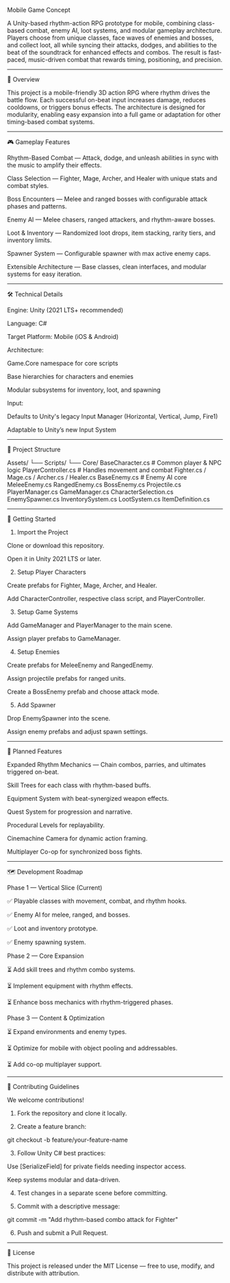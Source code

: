 Mobile Game Concept

A Unity-based rhythm-action RPG prototype for mobile, combining class-based combat, enemy AI, loot systems, and modular gameplay architecture. Players choose from unique classes, face waves of enemies and bosses, and collect loot, all while syncing their attacks, dodges, and abilities to the beat of the soundtrack for enhanced effects and combos. The result is fast-paced, music-driven combat that rewards timing, positioning, and precision.


---

📜 Overview

This project is a mobile-friendly 3D action RPG where rhythm drives the battle flow. Each successful on-beat input increases damage, reduces cooldowns, or triggers bonus effects. The architecture is designed for modularity, enabling easy expansion into a full game or adaptation for other timing-based combat systems.


---

🎮 Gameplay Features

Rhythm-Based Combat — Attack, dodge, and unleash abilities in sync with the music to amplify their effects.

Class Selection — Fighter, Mage, Archer, and Healer with unique stats and combat styles.

Boss Encounters — Melee and ranged bosses with configurable attack phases and patterns.

Enemy AI — Melee chasers, ranged attackers, and rhythm-aware bosses.

Loot & Inventory — Randomized loot drops, item stacking, rarity tiers, and inventory limits.

Spawner System — Configurable spawner with max active enemy caps.

Extensible Architecture — Base classes, clean interfaces, and modular systems for easy iteration.



---

🛠 Technical Details

Engine: Unity (2021 LTS+ recommended)

Language: C#

Target Platform: Mobile (iOS & Android)

Architecture:

Game.Core namespace for core scripts

Base hierarchies for characters and enemies

Modular subsystems for inventory, loot, and spawning


Input:

Defaults to Unity's legacy Input Manager (Horizontal, Vertical, Jump, Fire1)

Adaptable to Unity’s new Input System




---

📂 Project Structure

Assets/
 └── Scripts/
      └── Core/
           BaseCharacter.cs       # Common player & NPC logic
           PlayerController.cs    # Handles movement and combat
           Fighter.cs / Mage.cs / Archer.cs / Healer.cs
           BaseEnemy.cs           # Enemy AI core
           MeleeEnemy.cs
           RangedEnemy.cs
           BossEnemy.cs
           Projectile.cs
           PlayerManager.cs
           GameManager.cs
           CharacterSelection.cs
           EnemySpawner.cs
           InventorySystem.cs
           LootSystem.cs
           ItemDefinition.cs


---

🚀 Getting Started

1. Import the Project

Clone or download this repository.

Open it in Unity 2021 LTS or later.


2. Setup Player Characters

Create prefabs for Fighter, Mage, Archer, and Healer.

Add CharacterController, respective class script, and PlayerController.


3. Setup Game Systems

Add GameManager and PlayerManager to the main scene.

Assign player prefabs to GameManager.


4. Setup Enemies

Create prefabs for MeleeEnemy and RangedEnemy.

Assign projectile prefabs for ranged units.

Create a BossEnemy prefab and choose attack mode.


5. Add Spawner

Drop EnemySpawner into the scene.

Assign enemy prefabs and adjust spawn settings.



---

🔮 Planned Features

Expanded Rhythm Mechanics — Chain combos, parries, and ultimates triggered on-beat.

Skill Trees for each class with rhythm-based buffs.

Equipment System with beat-synergized weapon effects.

Quest System for progression and narrative.

Procedural Levels for replayability.

Cinemachine Camera for dynamic action framing.

Multiplayer Co-op for synchronized boss fights.



---

🗺 Development Roadmap

Phase 1 — Vertical Slice (Current)

✅ Playable classes with movement, combat, and rhythm hooks.

✅ Enemy AI for melee, ranged, and bosses.

✅ Loot and inventory prototype.

✅ Enemy spawning system.


Phase 2 — Core Expansion

⏳ Add skill trees and rhythm combo systems.

⏳ Implement equipment with rhythm effects.

⏳ Enhance boss mechanics with rhythm-triggered phases.


Phase 3 — Content & Optimization

⏳ Expand environments and enemy types.

⏳ Optimize for mobile with object pooling and addressables.

⏳ Add co-op multiplayer support.



---

🤝 Contributing Guidelines

We welcome contributions!

1. Fork the repository and clone it locally.


2. Create a feature branch:

git checkout -b feature/your-feature-name


3. Follow Unity C# best practices:

Use [SerializeField] for private fields needing inspector access.

Keep systems modular and data-driven.



4. Test changes in a separate scene before committing.


5. Commit with a descriptive message:

git commit -m "Add rhythm-based combo attack for Fighter"


6. Push and submit a Pull Request.




---

📄 License

This project is released under the MIT License — free to use, modify, and distribute with attribution.
